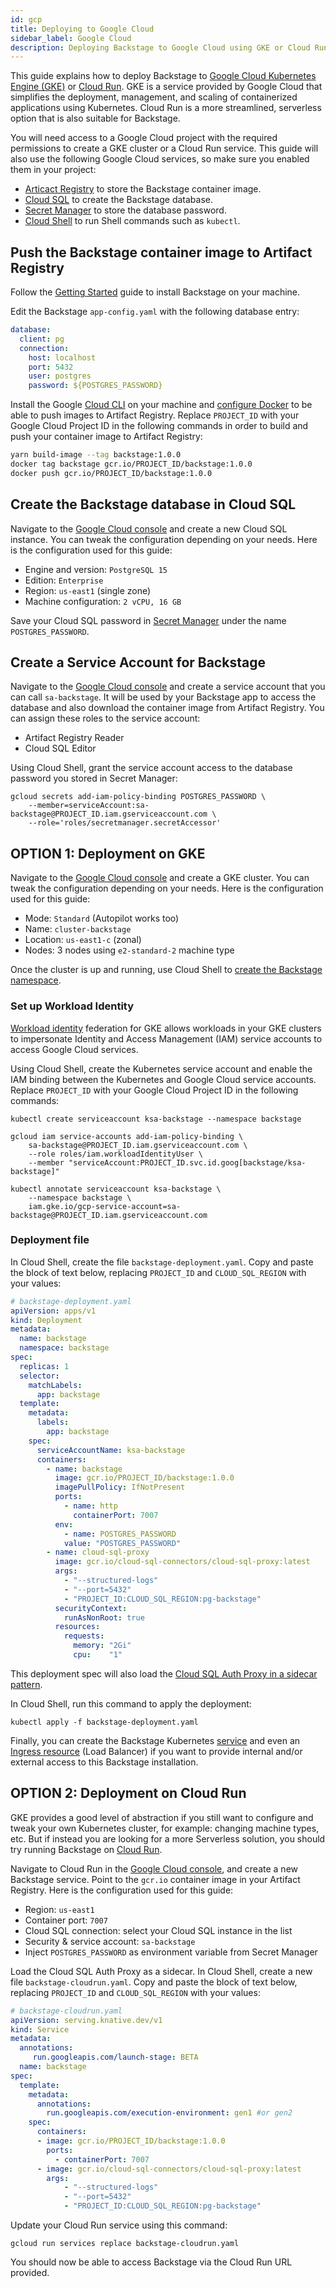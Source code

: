 ```yaml
---
id: gcp
title: Deploying to Google Cloud
sidebar_label: Google Cloud
description: Deploying Backstage to Google Cloud using GKE or Cloud Run
---
```


This guide explains how to deploy Backstage to [Google Cloud Kubernetes Engine (GKE)](https://cloud.google.com/kubernetes-engine) or [Cloud Run](https://cloud.google.com/run).
GKE is a service provided by Google Cloud that simplifies the deployment, management, and scaling of containerized applications using Kubernetes.
Cloud Run is a more streamlined, serverless option that is also suitable for Backstage.

You will need access to a Google Cloud project with the required permissions to create a GKE cluster or a Cloud Run service.
This guide will also use the following Google Cloud services, so make sure you enabled them in your project:
- [Articact Registry](https://cloud.google.com/artifact-registry) to store the Backstage container image.
- [Cloud SQL](https://cloud.google.com/sql) to create the Backstage database.
- [Secret Manager](https://cloud.google.com/security/products/secret-manager) to store the database password.
- [Cloud Shell](https://cloud.google.com/shell) to run Shell commands such as `kubectl`.

## Push the Backstage container image to Artifact Registry

Follow the [Getting Started](https://backstage.io/docs/getting-started/) guide to install Backstage on your machine.

Edit the Backstage `app-config.yaml` with the following database entry:

```yaml
database:
  client: pg
  connection:
    host: localhost
    port: 5432
    user: postgres
    password: ${POSTGRES_PASSWORD}
```

Install the Google [Cloud CLI](https://cloud.google.com/sdk/docs/install-sdk) on your machine and [configure Docker](https://cloud.google.com/artifact-registry/docs/docker/pushing-and-pulling#cred-helper) to be able to push images to Artifact Registry.
Replace `PROJECT_ID` with your Google Cloud Project ID in the following commands in order to build and push your container image to Artifact Registry:

```bash
yarn build-image --tag backstage:1.0.0
docker tag backstage gcr.io/PROJECT_ID/backstage:1.0.0
docker push gcr.io/PROJECT_ID/backstage:1.0.0
```

## Create the Backstage database in Cloud SQL

Navigate to the [Google Cloud console](https://console.cloud.google.com) and create a new Cloud SQL instance. You can tweak the configuration depending on your needs. Here is the configuration used for this guide:
- Engine and version: `PostgreSQL 15`
- Edition: `Enterprise`
- Region: `us-east1` (single zone)
- Machine configuration: `2 vCPU, 16 GB`

Save your Cloud SQL password in [Secret Manager](https://console.cloud.google.com/security/secret-manager) under the name `POSTGRES_PASSWORD`.

## Create a Service Account for Backstage

Navigate to the [Google Cloud console](https://console.cloud.google.com) and create a service account that you can call `sa-backstage`. It will be used by your Backstage app to access the database and also download the container image from Artifact Registry. You can assign these roles to the service account:
- Artifact Registry Reader
- Cloud SQL Editor

Using Cloud Shell, grant the service account access to the database password you stored in Secret Manager:

```shell
gcloud secrets add-iam-policy-binding POSTGRES_PASSWORD \
    --member=serviceAccount:sa-backstage@PROJECT_ID.iam.gserviceaccount.com \
    --role='roles/secretmanager.secretAccessor'
```

## OPTION 1: Deployment on GKE

Navigate to the [Google Cloud console](https://console.cloud.google.com) and create a GKE cluster. You can tweak the configuration depending on your needs. Here is the configuration used for this guide:
- Mode: `Standard` (Autopilot works too)
- Name: `cluster-backstage`
- Location: `us-east1-c` (zonal)
- Nodes: 3 nodes using `e2-standard-2` machine type

Once the cluster is up and running, use Cloud Shell to [create the Backstage namespace](https://backstage.io/docs/deployment/k8s#creating-a-namespace).

### Set up Workload Identity

[Workload identity](https://cloud.google.com/kubernetes-engine/docs/how-to/workload-identity) federation for GKE allows workloads in your GKE clusters to impersonate Identity and Access Management (IAM) service accounts to access Google Cloud services.

Using Cloud Shell, create the Kubernetes service account and enable the IAM binding between the Kubernetes and Google Cloud service accounts.
Replace `PROJECT_ID` with your Google Cloud Project ID in the following commands:

```shell
kubectl create serviceaccount ksa-backstage --namespace backstage

gcloud iam service-accounts add-iam-policy-binding \
    sa-backstage@PROJECT_ID.iam.gserviceaccount.com \
    --role roles/iam.workloadIdentityUser \
    --member "serviceAccount:PROJECT_ID.svc.id.goog[backstage/ksa-backstage]"

kubectl annotate serviceaccount ksa-backstage \
    --namespace backstage \
    iam.gke.io/gcp-service-account=sa-backstage@PROJECT_ID.iam.gserviceaccount.com
```

### Deployment file

In Cloud Shell, create the file `backstage-deployment.yaml`. Copy and paste the block of text below, replacing `PROJECT_ID` and `CLOUD_SQL_REGION` with your values:

```yaml
# backstage-deployment.yaml
apiVersion: apps/v1
kind: Deployment
metadata:
  name: backstage
  namespace: backstage
spec:
  replicas: 1
  selector:
    matchLabels:
      app: backstage
  template:
    metadata:
      labels:
        app: backstage
    spec:
      serviceAccountName: ksa-backstage
      containers:
        - name: backstage
          image: gcr.io/PROJECT_ID/backstage:1.0.0
          imagePullPolicy: IfNotPresent
          ports:
            - name: http
              containerPort: 7007
          env:
            - name: POSTGRES_PASSWORD
            value: "POSTGRES_PASSWORD"
        - name: cloud-sql-proxy
          image: gcr.io/cloud-sql-connectors/cloud-sql-proxy:latest
          args:
            - "--structured-logs"
            - "--port=5432"
            - "PROJECT_ID:CLOUD_SQL_REGION:pg-backstage"
          securityContext:
            runAsNonRoot: true
          resources:
            requests:
              memory: "2Gi"
              cpu:    "1"
```

This deployment spec will also load the [Cloud SQL Auth Proxy in a sidecar pattern](https://cloud.google.com/sql/docs/mysql/connect-kubernetes-engine#run_the_in_a_sidecar_pattern).

In Cloud Shell, run this command to apply the deployment:

```shell
kubectl apply -f backstage-deployment.yaml
```

Finally, you can create the Backstage Kubernetes [service](https://backstage.io/docs/deployment/k8s/#creating-a-backstage-service) and even an [Ingress resource](https://cloud.google.com/kubernetes-engine/docs/tutorials/http-balancer#creating_an_ingress_resource) (Load Balancer) if you want to provide internal and/or external access to this Backstage installation.

## OPTION 2: Deployment on Cloud Run

GKE provides a good level of abstraction if you still want to configure and tweak your own Kubernetes cluster, for example: changing machine types, etc. But if instead you are looking for a more Serverless solution, you should try running Backstage on [Cloud Run](https://cloud.google.com/run).

Navigate to Cloud Run in the [Google Cloud console](https://console.cloud.google.com), and create a new Backstage service. Point to the `gcr.io` container image in your Artifact Registry. 
Here is the configuration used for this guide:
- Region: `us-east1`
- Container port: `7007`
- Cloud SQL connection: select your Cloud SQL instance in the list
- Security & service account: `sa-backstage`
- Inject `POSTGRES_PASSWORD` as environment variable from Secret Manager

Load the Cloud SQL Auth Proxy as a sidecar. In Cloud Shell, create a new file `backstage-cloudrun.yaml`. Copy and paste the block of text below, replacing `PROJECT_ID` and `CLOUD_SQL_REGION` with your values:

```yaml
# backstage-cloudrun.yaml
apiVersion: serving.knative.dev/v1
kind: Service
metadata:
  annotations:
     run.googleapis.com/launch-stage: BETA
  name: backstage
spec:
  template:
    metadata:
      annotations:
        run.googleapis.com/execution-environment: gen1 #or gen2
    spec:
      containers:
      - image: gcr.io/PROJECT_ID/backstage:1.0.0
        ports:
          - containerPort: 7007
      - image: gcr.io/cloud-sql-connectors/cloud-sql-proxy:latest
        args:
            - "--structured-logs"
            - "--port=5432"
            - "PROJECT_ID:CLOUD_SQL_REGION:pg-backstage"
```

Update your Cloud Run service using this command:

```
gcloud run services replace backstage-cloudrun.yaml
```

You should now be able to access Backstage via the Cloud Run URL provided.
